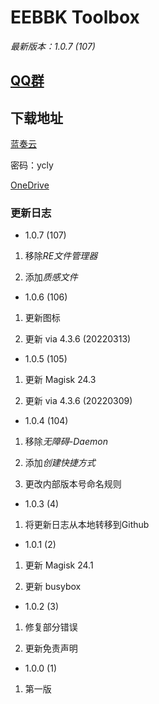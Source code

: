 # EEBBK Toolbox

*最新版本：1.0.7 (107)*

## [QQ群](QQ_Group.md)

## 下载地址

[蓝奏云](https://ycly.lanzouw.com/b0aml0aih)

密码：ycly

[OneDrive](https://dljz-my.sharepoint.com/:f:/g/personal/ycly_nii_ink/EsbdEB2fiElNt6VqHK_dCc8BrzPkIj4QhOnCzMB591wSTA?e=npXU5i)

### 更新日志

- 1.0.7 (107)

1. 移除*RE文件管理器*

2. 添加*质感文件*

- 1.0.6 (106)

1. 更新图标

2. 更新 via 4.3.6 (20220313)

- 1.0.5 (105)

1. 更新 Magisk 24.3

2. 更新 via 4.3.6 (20220309)

- 1.0.4 (104)

1. 移除*无障碍-Daemon*

2. 添加*创建快捷方式*

3. 更改内部版本号命名规则

- 1.0.3 (4)

1. 将更新日志从本地转移到Github

- 1.0.1 (2)

1. 更新 Magisk 24.1

2. 更新 busybox

- 1.0.2 (3)

1. 修复部分错误

2. 更新免责声明

- 1.0.0 (1)

1. 第一版

